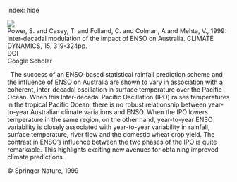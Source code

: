index: hide

<div class="Citation">
    <div class="Citation-thumb CitationThumb-linked"  data-href="https://doi.org/10.1007/s003820050284">
      <img src="https://static.claimspace.cloud/climate-study-static/refs/thumbs/11/Power_et_al_1999-thumb.png" />
    </div>

  <div class="Citation-body">
    <div class="Citation-text">Power, S. and Casey, T. and Folland, C. and Colman, A and Mehta, V., 1999: Inter-decadal modulation of the impact of ENSO on Australia. <span class="Article-journal">CLIMATE DYNAMICS, </span><span class="Article-volume">15, </span>319-324pp.</div>
    <div class="Citation-links">
      <div class="CitationLink" data-href="https://doi.org/10.1007/s003820050284">
        <div class="CitationLink-icon CitationLink-Doi"></div>
        <div class="CitationLink-text">DOI</div>
      </div>
      <div class="CitationLink" data-href="https://scholar.google.com/scholar?q=10.1007/s003820050284">
        <div class="CitationLink-icon CitationLink-Scholar"></div>
        <div class="CitationLink-text">Google Scholar</div>
      </div>
    </div>
  </div>
</div>

 The success of an ENSO-based statistical rainfall prediction scheme and the influence of ENSO on Australia are shown to vary in association with a coherent, inter-decadal oscillation in surface temperature over the Pacific Ocean. When this Inter-decadal Pacific Oscillation (IPO) raises temperatures in the tropical Pacific Ocean, there is no robust relationship between year-to-year Australian climate variations and ENSO. When the IPO lowers temperature in the same region, on the other hand, year-to-year ENSO variability is closely associated with year-to-year variability in rainfall, surface temperature, river flow and the domestic wheat crop yield. The contrast in ENSO’s influence between the two phases of the IPO is quite remarkable. This highlights exciting new avenues for obtaining improved climate predictions.

<div class="Citation-copy">
&copy; Springer Nature, 1999
</div>